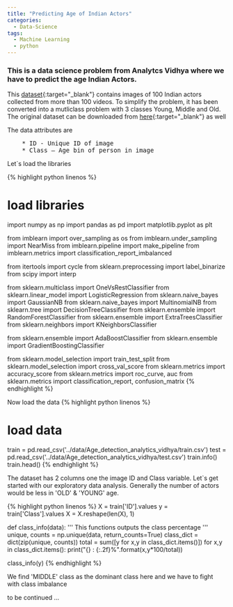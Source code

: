 ```yaml
---
title: "Predicting Age of Indian Actors"
categories:
  - Data-Science
tags:
  - Machine Learning
  - python
---
```


### This is a data science problem from Analytcs Vidhya where we have to predict the age Indian Actors.

This [dataset](https://datahack.analyticsvidhya.com/contest/practice-problem-age-detection/){:target="_blank"} contains images of 100 Indian actors collected from more than 100 videos. To simplify the problem, it has been converted into a mutliclass problem with 3 classes Young, Middle and Old. The original dataset can be downloaded from [here](http://cvit.iiit.ac.in/projects/IMFDB/){:target="_blank"} as well

The data attributes are
<pre>
	* ID - Unique ID of image
	* Class – Age bin of person in image
</pre>

Let`s load the libraries


{% highlight python linenos %}
# load libraries
import numpy as np
import pandas as pd
import matplotlib.pyplot as plt

from imblearn import over_sampling as os
from imblearn.under_sampling import NearMiss
from imblearn.pipeline import make_pipeline
from imblearn.metrics import classification_report_imbalanced

from itertools import cycle
from sklearn.preprocessing import label_binarize
from scipy import interp

from sklearn.multiclass import OneVsRestClassifier
from sklearn.linear_model import LogisticRegression
from sklearn.naive_bayes import GaussianNB
from sklearn.naive_bayes import MultinomialNB
from sklearn.tree import DecisionTreeClassifier
from sklearn.ensemble import RandomForestClassifier
from sklearn.ensemble import ExtraTreesClassifier
from sklearn.neighbors import KNeighborsClassifier

from sklearn.ensemble import AdaBoostClassifier
from sklearn.ensemble import GradientBoostingClassifier

from sklearn.model_selection import train_test_split
from sklearn.model_selection import cross_val_score
from sklearn.metrics import accuracy_score
from sklearn.metrics import roc_curve, auc
from sklearn.metrics import classification_report, confusion_matrix
{% endhighlight %}

Now load the data 
{% highlight python linenos %}
# load data
train = pd.read_csv('../data/Age_detection_analytics_vidhya/train.csv')
test = pd.read_csv('../data/Age_detection_analytics_vidhya/test.csv')
train.info()
train.head()
{% endhighlight %}

The dataset has 2 columns one the image ID and Class variable. Let`s get started with our exploratory data analysis. Generally the number of actors would be less in 'OLD' & 'YOUNG' age. 

{% highlight python linenos %}
X = train['ID'].values
y = train['Class'].values
X = X.reshape(len(X), 1)

def class_info(data):
    '''
        This functions outputs the class percentage
    '''
    unique, counts = np.unique(data, return_counts=True)
    class_dict = dict(zip(unique, counts))
    total = sum([y for x,y in class_dict.items()])
    for x,y in class_dict.items():
        print("{} : {:.2f}%".format(x,y*100/total))
        
class_info(y)
{% endhighlight %}

We find 'MIDDLE' class as the dominant class here and we have to fight with class imbalance


to be continued ...

